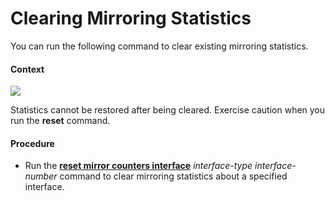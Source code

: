 Clearing Mirroring Statistics
=============================

You can run the following command to clear existing mirroring statistics.

#### Context

![](../../../../public_sys-resources/notice_3.0-en-us.png) 

Statistics cannot be restored after being cleared. Exercise caution when you run the **reset** command.



#### Procedure

* Run the [**reset mirror counters interface**](cmdqueryname=reset+mirror+counters+interface) *interface-type* *interface-number* command to clear mirroring statistics about a specified interface.